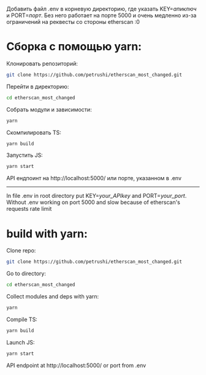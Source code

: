Добавить файл .env в корневую директорию, где указать KEY=*апиключ* и PORT=*порт*. Без него работает на портe 5000 и очень медленно из-за ограничений на реквесты со стороны etherscan :0
# Сборка с помощью yarn:
Клонировать репозиторий:
```sh
git clone https://github.com/petrushi/etherscan_most_changed.git
```
Перейти в директорию:
```sh
cd etherscan_most_changed
```
Собрать модули и зависимости:
```sh
yarn
```
Скомпилировать TS:
```sh
yarn build
```
Запустить JS:
```sh
yarn start
```
API ендпоинт на http://localhost:5000/ или порте, указанном в .env

****

In file .env in root directory put KEY=*your_APIkey* and PORT=*your_port*.
Without .env working on port 5000 and slow because of etherscan's requests rate limit

# build with yarn:
Clone repo:
```sh
git clone https://github.com/petrushi/etherscan_most_changed.git
```
Go to directory:
```sh
cd etherscan_most_changed
```
Collect modules and deps with yarn:
```sh
yarn
```
Compile TS:
```sh
yarn build
```
Launch JS:
```sh
yarn start
```
API endpoint at http://localhost:5000/ or port from .env
